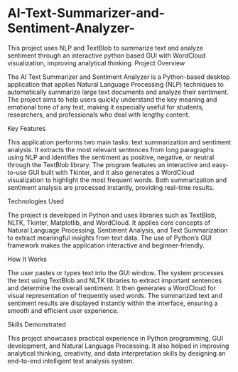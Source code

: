 # AI-Text-Summarizer-and-Sentiment-Analyzer-
This project uses NLP and TextBlob to summarize text and analyze sentiment through an interactive python based GUI with WordCloud visualization, improving analytical thinking.
Project Overview

The AI Text Summarizer and Sentiment Analyzer is a Python-based desktop application that applies Natural Language Processing (NLP) techniques to automatically summarize large text documents and analyze their sentiment. The project aims to help users quickly understand the key meaning and emotional tone of any text, making it especially useful for students, researchers, and professionals who deal with lengthy content.

Key Features

This application performs two main tasks: text summarization and sentiment analysis. It extracts the most relevant sentences from long paragraphs using NLP and identifies the sentiment as positive, negative, or neutral through the TextBlob library. The program features an interactive and easy-to-use GUI built with Tkinter, and it also generates a WordCloud visualization to highlight the most frequent words. Both summarization and sentiment analysis are processed instantly, providing real-time results.

Technologies Used

The project is developed in Python and uses libraries such as TextBlob, NLTK, Tkinter, Matplotlib, and WordCloud. It applies core concepts of Natural Language Processing, Sentiment Analysis, and Text Summarization to extract meaningful insights from text data. The use of Python’s GUI framework makes the application interactive and beginner-friendly.

How It Works

The user pastes or types text into the GUI window. The system processes the text using TextBlob and NLTK libraries to extract important sentences and determine the overall sentiment. It then generates a WordCloud for visual representation of frequently used words. The summarized text and sentiment results are displayed instantly within the interface, ensuring a smooth and efficient user experience.

Skills Demonstrated

This project showcases practical experience in Python programming, GUI development, and Natural Language Processing. It also helped in improving analytical thinking, creativity, and data interpretation skills by designing an end-to-end intelligent text analysis system.
